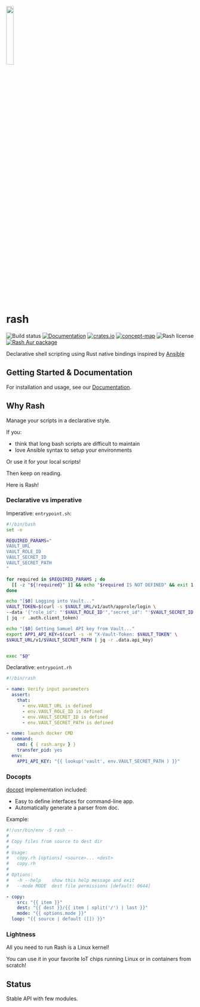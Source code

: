 <img src="https://raw.githubusercontent.com/rash-sh/rash/master/artwork/shelly.svg" width="20%" height="auto" />

# rash

![Build status](https://img.shields.io/github/actions/workflow/status/rash-sh/rash/rust.yml?branch=master)
[![Documentation](https://docs.rs/rash_core/badge.svg)](https://docs.rs/rash_core)
[![crates.io](https://img.shields.io/crates/v/rash_core)](https://crates.io/crates/rash_core)
[![concept-map](https://img.shields.io/badge/design-concept--map-blue)](https://mind42.com/mindmap/f299679e-8dc5-48d8-b0f0-4d65235cdf56)
![Rash license](https://img.shields.io/github/license/rash-sh/rash)
[![Rash Aur package](https://img.shields.io/aur/version/rash)](https://aur.archlinux.org/packages/rash)

Declarative shell scripting using Rust native bindings inspired by [Ansible](https://www.ansible.com/)

## Getting Started & Documentation

For installation and usage, see our
[Documentation](https://rash.sh/docs/rash/master/getting-started.html#quickstart).

## Why Rash

Manage your scripts in a declarative style.

If you:

- think that long bash scripts are difficult to maintain
- love Ansible syntax to setup your environments

Or use it for your local scripts!

Then keep on reading.

Here is Rash!

### Declarative vs imperative

Imperative: `entrypoint.sh`:

```bash
#!/bin/bash
set -e

REQUIRED_PARAMS="
VAULT_URL
VAULT_ROLE_ID
VAULT_SECRET_ID
VAULT_SECRET_PATH
"

for required in $REQUIRED_PARAMS ; do
  [[ -z "${!required}" ]] && echo "$required IS NOT DEFINED" && exit 1
done

echo "[$0] Logging into Vault..."
VAULT_TOKEN=$(curl -s $VAULT_URL/v1/auth/approle/login \
--data '{"role_id": "'$VAULT_ROLE_ID'","secret_id": "'$VAULT_SECRET_ID'"}' \
| jq -r .auth.client_token)

echo "[$0] Getting Samuel API key from Vault..."
export APP1_API_KEY=$(curl -s -H "X-Vault-Token: $VAULT_TOKEN" \
$VAULT_URL/v1/$VAULT_SECRET_PATH | jq -r .data.api_key)


exec "$@"
```

Declarative: `entrypoint.rh`

```yaml
#!/bin/rash

- name: Verify input parameters
  assert:
    that:
      - env.VAULT_URL is defined
      - env.VAULT_ROLE_ID is defined
      - env.VAULT_SECRET_ID is defined
      - env.VAULT_SECRET_PATH is defined

- name: launch docker CMD
  command:
    cmd: { { rash.argv } }
    transfer_pid: yes
  env:
    APP1_API_KEY: "{{ lookup('vault', env.VAULT_SECRET_PATH ) }}"
```

### Docopts

[docopt](http://docopt.org/) implementation included:

- Easy to define interfaces for command-line app.
- Automatically generate a parser from doc.

Example:

```yaml
#!/usr/bin/env -S rash --
#
# Copy files from source to dest dir
#
# Usage:
#   copy.rh [options] <source>... <dest>
#   copy.rh
#
# Options:
#   -h --help    show this help message and exit
#   --mode MODE  dest file permissions [default: 0644]

- copy:
    src: "{{ item }}"
    dest: "{{ dest }}/{{ item | split('/') | last }}"
    mode: "{{ options.mode }}"
  loop: "{{ source | default ([]) }}"
```

### Lightness

All you need to run Rash is a Linux kernel!

You can use it in your favorite IoT chips running Linux or in containers from scratch!

## Status

Stable API with few modules.
